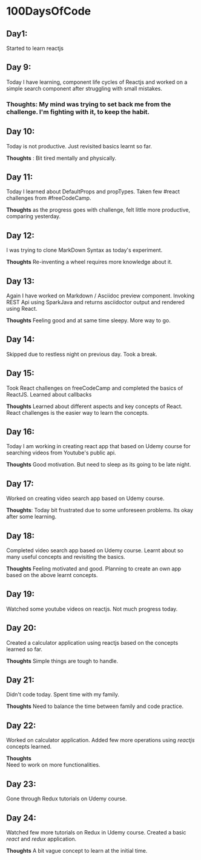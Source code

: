 # 100DaysOfCode

## Day1:

Started to learn reactjs

## Day 9:

Today I have learning, component life cycles of Reactjs and worked on a simple search component after struggling with small mistakes.

### **Thoughts**: My mind was trying to set back me from the challenge. I'm fighting with it, to keep the habit.

## Day 10:

Today is not productive. Just revisited basics learnt so far.

**Thoughts** : Bit tired mentally and physically.

## Day 11:

Today I learned about DefaultProps and propTypes. Taken few #react challenges from #freeCodeCamp.

**Thoughts** as the progress goes with challenge, felt little more productive, comparing yesterday.

## Day 12:

I was trying to clone MarkDown Syntax as today's experiment.

**Thoughts** Re-inventing a wheel requires more knowledge about it.

## Day 13:

Again I have worked on Markdown / Asciidoc preview component. Invoking REST Api using SparkJava and returns asciidoctor output and rendered using React.

**Thoughts** Feeling good and at same time sleepy. More way to go.

## Day 14:

Skipped due to restless night on previous day. Took a break.

## Day 15:

Took React challenges on freeCodeCamp and completed the basics of ReactJS. Learned about callbacks

**Thoughts** Learned about different aspects and key concepts of React. React challenges is the easier way to learn the concepts.

## Day 16:

Today I am working in creating react app that based on Udemy course for searching videos from Youtube's public api.

**Thoughts** Good motivation. But need to sleep as its going to be late night.

## Day 17:

Worked on creating video search app based on Udemy course.

**Thoughts**: Today bit frustrated due to some unforeseen problems. Its okay after some learning.

## Day 18:

Completed video search app based on Udemy course. Learnt about so many useful concepts and revisiting the basics.

**Thoughts** Feeling motivated and good. Planning to create an own app based on the above learnt concepts.

## Day 19:

Watched some youtube videos on reactjs. Not much progress today.

## Day 20:

Created a calculator application using reactjs based on the concepts learned so far.

**Thoughts** Simple things are tough to handle.

## Day 21:

Didn't code today. Spent time with my family.

**Thoughts** Need to balance the time between family and code practice.

## Day 22:

Worked on calculator application. Added few more operations using _reactjs_ concepts learned.

**Thoughts**  
Need to work on more functionalities.

## Day 23:

Gone through Redux tutorials on Udemy course.

## Day 24:

Watched few more tutorials on Redux in Udemy course. Created a basic _react_ and _redux_ application.

**Thoughts**
A bit vague concept to learn at the initial time.
